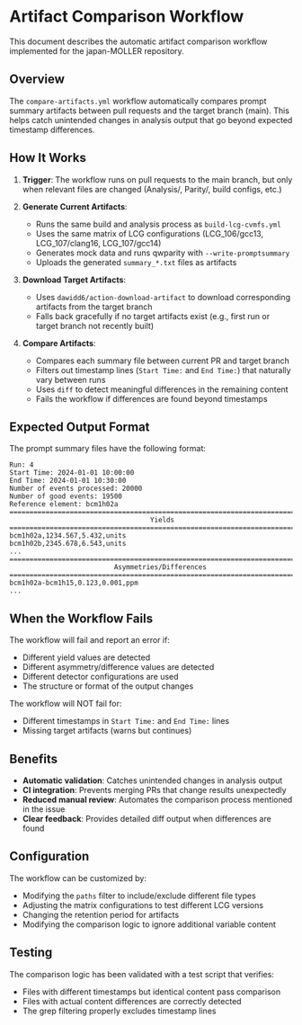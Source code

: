 # Artifact Comparison Workflow

This document describes the automatic artifact comparison workflow implemented for the japan-MOLLER repository.

## Overview

The `compare-artifacts.yml` workflow automatically compares prompt summary artifacts between pull requests and the target branch (main). This helps catch unintended changes in analysis output that go beyond expected timestamp differences.

## How It Works

1. **Trigger**: The workflow runs on pull requests to the main branch, but only when relevant files are changed (Analysis/, Parity/, build configs, etc.)

2. **Generate Current Artifacts**: 
   - Runs the same build and analysis process as `build-lcg-cvmfs.yml`
   - Uses the same matrix of LCG configurations (LCG_106/gcc13, LCG_107/clang16, LCG_107/gcc14)
   - Generates mock data and runs qwparity with `--write-promptsummary`
   - Uploads the generated `summary_*.txt` files as artifacts

3. **Download Target Artifacts**:
   - Uses `dawidd6/action-download-artifact` to download corresponding artifacts from the target branch
   - Falls back gracefully if no target artifacts exist (e.g., first run or target branch not recently built)

4. **Compare Artifacts**:
   - Compares each summary file between current PR and target branch
   - Filters out timestamp lines (`Start Time:` and `End Time:`) that naturally vary between runs
   - Uses `diff` to detect meaningful differences in the remaining content
   - Fails the workflow if differences are found beyond timestamps

## Expected Output Format

The prompt summary files have the following format:
```
Run: 4 
Start Time: 2024-01-01 10:00:00
End Time: 2024-01-01 10:30:00
Number of events processed: 20000
Number of good events: 19500
Reference element: bcm1h02a
=========================================================================
                                   Yields
=========================================================================
bcm1h02a,1234.567,5.432,units
bcm1h02b,2345.678,6.543,units
...
=========================================================================
                          Asymmetries/Differences
=========================================================================
bcm1h02a-bcm1h15,0.123,0.001,ppm
...
```

## When the Workflow Fails

The workflow will fail and report an error if:
- Different yield values are detected
- Different asymmetry/difference values are detected  
- Different detector configurations are used
- The structure or format of the output changes

The workflow will NOT fail for:
- Different timestamps in `Start Time:` and `End Time:` lines
- Missing target artifacts (warns but continues)

## Benefits

- **Automatic validation**: Catches unintended changes in analysis output
- **CI integration**: Prevents merging PRs that change results unexpectedly
- **Reduced manual review**: Automates the comparison process mentioned in the issue
- **Clear feedback**: Provides detailed diff output when differences are found

## Configuration

The workflow can be customized by:
- Modifying the `paths` filter to include/exclude different file types
- Adjusting the matrix configurations to test different LCG versions
- Changing the retention period for artifacts
- Modifying the comparison logic to ignore additional variable content

## Testing

The comparison logic has been validated with a test script that verifies:
- Files with different timestamps but identical content pass comparison
- Files with actual content differences are correctly detected
- The grep filtering properly excludes timestamp lines